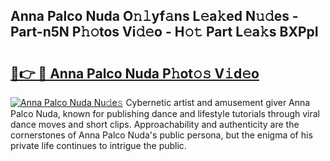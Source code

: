 ## Anna Palco Nuda O𝚗𝚕yf𝚊ns L𝚎a𝚔ed N𝚞𝚍es - Part-n5N P𝚑𝚘tos Vi𝚍𝚎o - H𝚘𝚝 Part L𝚎a𝚔s BXPpI

# <h2><a href="http://kf6jwlw.oniu.top/?m=Anna+Palco+Nuda">🔗👉 🔴 Anna Palco Nuda P𝚑ot𝚘𝚜 V𝚒d𝚎o</a></h2>

[![Anna Palco Nuda Nu𝚍e𝚜](https://i.imgur.com/0qMVB7G.gif)](http://kf6jwlw.oniu.top/?m=Anna+Palco+Nuda)
Cybernetic artist and amusement giver Anna Palco Nuda, known for publishing dance and lifestyle tutorials through viral dance moves and short clips. Approachability and authenticity are the cornerstones of Anna Palco Nuda's public persona, but the enigma of his private life continues to intrigue the public.  
